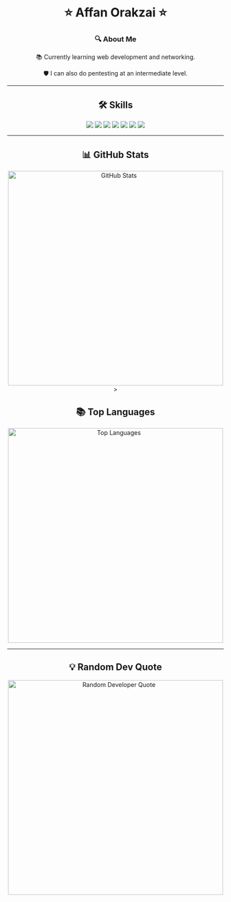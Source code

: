 <div align="center">
  <h1>⭐ Affan Orakzai ⭐</h1>
  <h3>🔍 About Me</h3>
  <p>📚 Currently learning web development and networking.</p>
  <p>🛡️ I can also do pentesting at an intermediate level.</p>
</div>

---

<div align="center">
  <h2>🛠 Skills</h2>
  <p>
    <img src="https://img.shields.io/badge/-Python-3776AB?style=for-the-badge&logo=python&logoColor=white">
    <img src="https://img.shields.io/badge/-Java-007396?style=for-the-badge&logo=java&logoColor=white">
    <img src="https://img.shields.io/badge/-SQL-4479A1?style=for-the-badge&logo=postgresql&logoColor=white">
    <img src="https://img.shields.io/badge/-HTML-E34F26?style=for-the-badge&logo=html5&logoColor=white">
    <img src="https://img.shields.io/badge/-CSS-1572B6?style=for-the-badge&logo=css3&logoColor=white">
    <img src="https://img.shields.io/badge/-Photoshop-31A8FF?style=for-the-badge&logo=adobephotoshop&logoColor=white">
    <img src="https://img.shields.io/badge/-Lightroom-31A8FF?style=for-the-badge&logo=adobelightroom&logoColor=white">
  </p>
</div>

---

<div align="center">
  <h2>📊 GitHub Stats</h2>
  <img src="https://github-readme-stats.vercel.app/api?username=orkkz&show_icons=true&theme=dark&count_private=true&hide_title=true&include_all_commits=true" alt="GitHub Stats" width="500">> <!-- Replace 0 with your actual gists count -->

  <h2>📚 Top Languages</h2>
  <img src="https://github-readme-stats.vercel.app/api/top-langs/?username=orkkz&layout=compact&theme=dark" alt="Top Languages" width="500">
</div>

---

<div align="center">
  <h2>💡 Random Dev Quote</h2>
  <img src="https://i.imgur.com/8G8YzIc.png" alt="Random Developer Quote" width="500">
</div>
